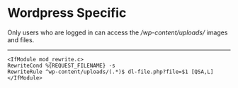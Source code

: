 # Wordpress Specific

Only users who are logged in can access the */wp-content/uploads/* images and files.

***

```
<IfModule mod_rewrite.c>
RewriteCond %{REQUEST_FILENAME} -s
RewriteRule ^wp-content/uploads/(.*)$ dl-file.php?file=$1 [QSA,L]
</IfModule>
```
